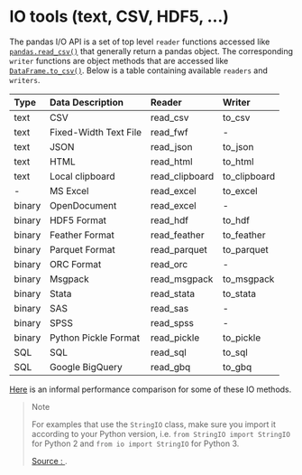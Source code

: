# IO tools \(text, CSV, HDF5, …\)

The pandas I/O API is a set of top level `reader` functions accessed like [`pandas.read_csv()`](https://pandas.pydata.org/pandas-docs/stable/reference/api/pandas.read_csv.html#pandas.read_csv) that generally return a pandas object. The corresponding `writer` functions are object methods that are accessed like [`DataFrame.to_csv()`](https://pandas.pydata.org/pandas-docs/stable/reference/api/pandas.DataFrame.to_csv.html#pandas.DataFrame.to_csv). Below is a table containing available `readers` and `writers`.

| Type | Data Description | Reader | Writer |
| :--- | :--- | :--- | :--- |
| text | CSV | read\_csv | to\_csv |
| text | Fixed-Width Text File | read\_fwf | - |
| text | JSON | read\_json | to\_json |
| text | HTML | read\_html | to\_html |
| text | Local clipboard | read\_clipboard | to\_clipboard |
| - | MS Excel | read\_excel | to\_excel |
| binary | OpenDocument | read\_excel | - |
| binary | HDF5 Format | read\_hdf | to\_hdf |
| binary | Feather Format | read\_feather | to\_feather |
| binary | Parquet Format | read\_parquet | to\_parquet |
| binary | ORC Format | read\_orc | - |
| binary | Msgpack | read\_msgpack | to\_msgpack |
| binary | Stata | read\_stata | to\_stata |
| binary | SAS | read\_sas | - |
| binary | SPSS | read\_spss | - |
| binary | Python Pickle Format | read\_pickle | to\_pickle |
| SQL | SQL | read\_sql | to\_sql |
| SQL | Google BigQuery | read\_gbq | to\_gbq |

[Here](https://pandas.pydata.org/pandas-docs/stable/user_guide/io.html#io-perf) is an informal performance comparison for some of these IO methods.

> Note
>
> For examples that use the `StringIO` class, make sure you import it according to your Python version, i.e. `from StringIO import StringIO` for Python 2 and `from io import StringIO` for Python 3.
>
> [Source : ](https://).

